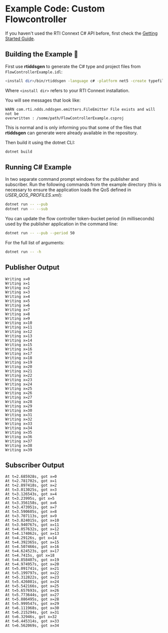 # Example Code: Custom Flowcontroller

If you haven't used the RTI Connext C# API before, first check the
[Getting Started Guide](https://community.rti.com/static/documentation/connext-dds/6.1.0/doc/manuals/connext_dds_professional/getting_started_guide/index.html).

## Building the Example :wrench:

First use **rtiddsgen** to generate the C# type and project files from
`FlowControllerExample.idl`:

```sh
<install dir>/bin/rtiddsgen -language c# -platform net5 -create typefiles -create makefiles FlowControllerExample.idl
```

Where `<install dir>` refers to your RTI Connext installation.

You will see messages that look like:

```plaintext
WARN com.rti.ndds.nddsgen.emitters.FileEmitter File exists and will not be
overwritten : /some/path/FlowControllerExample.csproj
```

This is normal and is only informing you that some of the files that **rtiddsgen**
can generate were already available in the repository.

Then build it using the dotnet CLI:

```sh
dotnet build
```

## Running C# Example

In two separate command prompt windows for the publisher and subscriber. Run the
following commands from the example directory (this is necessary to ensure the
application loads the QoS defined in *USER_QOS_PROFILES.xml*):

```sh
dotnet run -- --pub
dotnet run -- --sub
```

You can update the flow controller token-bucket period (in milliseconds) used
by the publisher application in the command line:

```sh
dotnet run -- --pub --period 50
```

For the full list of arguments:

```sh
dotnet run -- -h
```

## Publisher Output

```plaintext
Writing x=0
Writing x=1
Writing x=2
Writing x=3
Writing x=4
Writing x=5
Writing x=6
Writing x=7
Writing x=8
Writing x=9
Writing x=10
Writing x=11
Writing x=12
Writing x=13
Writing x=14
Writing x=15
Writing x=16
Writing x=17
Writing x=18
Writing x=19
Writing x=20
Writing x=21
Writing x=22
Writing x=23
Writing x=24
Writing x=25
Writing x=26
Writing x=27
Writing x=28
Writing x=29
Writing x=30
Writing x=31
Writing x=32
Writing x=33
Writing x=34
Writing x=35
Writing x=36
Writing x=37
Writing x=38
Writing x=39
```

## Subscriber Output

```plaintext
At t=2.685928s, got x=0
At t=2.781702s, got x=1
At t=2.897418s, got x=2
At t=3.013025s, got x=3
At t=3.126543s, got x=4
At t=3.23995s, got x=5
At t=3.356158s, got x=6
At t=3.473951s, got x=7
At t=3.590605s, got x=8
At t=3.707113s, got x=9
At t=3.824015s, got x=10
At t=3.940767s, got x=11
At t=4.057632s, got x=12
At t=4.174062s, got x=13
At t=4.29126s, got x=14
At t=4.392365s, got x=15
At t=4.507466s, got x=16
At t=4.624523s, got x=17
At t=4.7415s, got x=18
At t=4.858407s, got x=19
At t=4.974957s, got x=20
At t=5.091741s, got x=21
At t=5.199797s, got x=22
At t=5.312822s, got x=23
At t=5.426081s, got x=24
At t=5.542166s, got x=25
At t=5.657693s, got x=26
At t=5.773644s, got x=27
At t=5.886495s, got x=28
At t=5.999547s, got x=29
At t=6.111968s, got x=30
At t=6.215294s, got x=31
At t=6.32946s, got x=32
At t=6.445314s, got x=33
At t=6.562069s, got x=34
```
